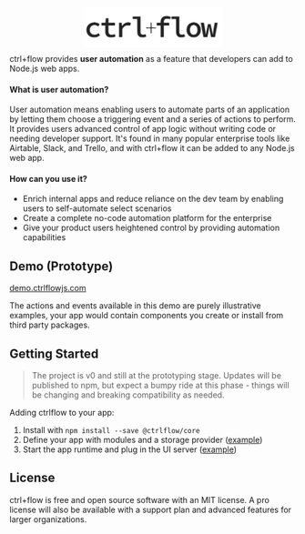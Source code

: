 <p align="center" style="margin-bottom: -5px">
  <img width="245" height="70" src="./docs/assets/Logo.PNG">
</p>

ctrl+flow provides **user automation** as a feature that developers can add to Node.js web apps. 

#### What is user automation? 

User automation means enabling users to automate parts of an application by letting them choose a triggering event and a series of actions to perform. It provides users advanced control of app logic without writing code or needing developer support. It's found in many popular enterprise tools like Airtable, Slack, and Trello, and with ctrl+flow it can be added to any Node.js web app.

#### How can you use it?
- Enrich internal apps and reduce reliance on the dev team by enabling users to self-automate select scenarios
- Create a complete no-code automation platform for the enterprise
- Give your product users heightened control by providing automation capabilities

## Demo (Prototype)

[demo.ctrlflowjs.com](https://demo.ctrlflowjs.com/)

The actions and events available in this demo are purely illustrative examples, your app would contain components you create or install from third party packages.

## Getting Started

> The project is v0 and still at the prototyping stage. Updates will be published to npm, but expect a bumpy ride at this phase - things will be changing and breaking compatibility as needed.

Adding ctrlflow to your app:

1) Install with `npm install --save @ctrlflow/core`
2) Define your app with modules and a storage provider ([example](https://github.com/ctrlflowjs/ctrlflow/blob/main/examples/crm/src/ctrlflow/app.js))
3) Start the app runtime and plug in the UI server ([example](https://github.com/ctrlflowjs/ctrlflow/blob/main/examples/crm/src/server.js))

## License

ctrl+flow is free and open source software with an MIT license. A pro license will also be available with a support plan and advanced features for larger organizations.
